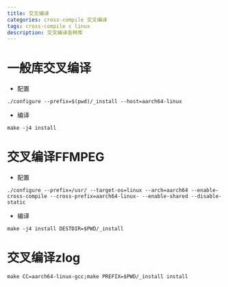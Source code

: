```yaml
---
title: 交叉编译
categories: cross-compile 交叉编译
tags: cross-compile c linux
description: 交叉编译各种库
---
```

# 一般库交叉编译
- 配置
```
./configure --prefix=$(pwd)/_install --host=aarch64-linux
```
- 编译
```
make -j4 install
```
# 交叉编译FFMPEG
- 配置
```
./configure --prefix=/usr/ --target-os=linux --arch=aarch64 --enable-cross-compile --cross-prefix=aarch64-linux- --enable-shared --disable-static
```
- 编译
```
make -j4 install DESTDIR=$PWD/_install
```
# 交叉编译zlog
```
make CC=aarch64-linux-gcc;make PREFIX=$PWD/_install install
```
